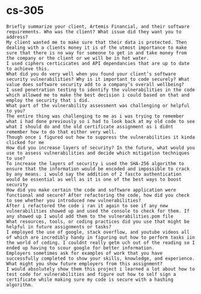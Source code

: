 # cs-305

    Briefly summarize your client, Artemis Financial, and their software requirements. Who was the client? What issue did they want you to address?
    My client wanted me to make sure that their data is protected. Then dealing with a clients money it is of the utmost importance to make sure that there is no way for someone to get in and take money from the company or the client or we will be in hot water. 
    I used ciphers certicicates and API dependancies that are up to date to achieve this.
    What did you do very well when you found your client’s software security vulnerabilities? Why is it important to code securely? What value does software security add to a company’s overall wellbeing?
    I used penetration testing to identify the vulnerabilities in the code which allowed me to make the best decision i could based on that and employ the security that i did.
    What part of the vulnerability assessment was challenging or helpful to you?
    The entire thing was challenging to me as i was trying to remember what i had done previously so i had to look back at my old code to see what I should do and the old certificate assignment as i didnt remember how to do that either very well.
    Though once i figured out how to suppress the vulnerabilities it kinda clicked for me
    How did you increase layers of security? In the future, what would you use to assess vulnerabilities and decide which mitigation techniques to use?
    To increase the layers of security i used the SHA-256 algorithm to ensure that the information would be encoded and impossible to crack by any means. i would say the addition of 2 fascto authentication would be essential as well as it is one of the best ways to boost security
    How did you make certain the code and software application were functional and secure? After refactoring the code, how did you check to see whether you introduced new vulnerabilities?
    After i refactored the code i ran it again to see if any new vulnerabilities showed up and used the console to check for them. If any showed up I would add them to the vulnerabilities.pom file
    What resources, tools, or coding practices did you use that might be helpful in future assignments or tasks?
    I employed the use of google, stack overflow, and youtube videos all of which are incredibly handy in figuring out how to perform tasks iin the world of coding. I couldnt really getm uch out of the reading so I ended up having to scour google for better information.
    Employers sometimes ask for examples of work that you have successfully completed to show your skills, knowledge, and experience. What might you show future employers from this assignment?
    I would absolutely show them this project i learned a lot about how to test code for vulnerabilities and figure out how to self sign a certificate while making sure my code is secure with a hashing algorithm.
